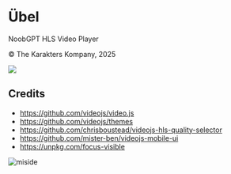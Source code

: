 # Übel
NoobGPT HLS Video Player

© The Karakters Kompany, 2025

![](https://gdjkhp.github.io/img/Hardcore_Heart_(icon)_1000.png) 

## Credits
* <https://github.com/videojs/video.js>
* <https://github.com/videojs/themes>
* <https://github.com/chrisboustead/videojs-hls-quality-selector>
* <https://github.com/mister-ben/videojs-mobile-ui>
* <https://unpkg.com/focus-visible>

![miside](https://gdjkhp.github.io/img/ubel.jpeg "skilled teaser ubel-san")